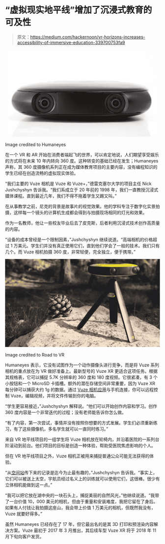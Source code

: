 # “虚拟现实地平线”增加了沉浸式教育的可及性

> 原文：<https://medium.com/hackernoon/vr-horizons-increases-accessibility-of-immersive-education-339700753fa9>

![](img/0a142e16b58c5307f7e6c9ab5666ee21.png)

Image credited to Humaneyes

在一个 VR 和 AR 开始在消费者端起飞的世界，可以肯定地说，人们期望享受娱乐的方式将在未来 10 年内转向 360 度。这种转变的基础已经在发生；Humaneyes 声称，其 360 度摄像机系列正在成为媒体教育项目的主要内容，没有编程知识的学生已经在创造流畅的虚拟现实体验。

“我们主要的 Vuze 相机是 Vuze 和 Vuze+，”德雷克塞尔大学的项目主任 Nick Jushchyshyn 告诉我。“我们系成立于 20 年前的 1998 年，我们一直教授沉浸式媒体课程。直到最近几年，我们不得不拖着学生又踢又叫。”

在从事教学之前，尼克的背景是故事片的视觉效果。他的学科专注于数字化实景拍摄，这样每一个镜头的计算机生成都会得到与拍摄现场相同的灯光和效果。

作为一名教师，他让一些校友毕业后去了皮克斯，后者利用沉浸式技术创作高质量的内容。

“设备的成本曾经是一个限制因素，”Jushchyshyn 继续说道。“高端相机的价格超过 1 万美元。学生们并没有真正使用它们，直到他们学会了一般的技术。我们只有几个。而 Vuze 相机拍摄 360 度，非常轻便，完全独立，便于携带。”

![](img/ad8386b7e95fc09e6e4821c64ed980ac.png)

Image credited to Road to VR

Humaneyes 表示，它没有试图作为一个动作摄像头进行竞争，而是将 Vuze 系列相机的重点放在为 VR 做好准备上。最新型号的 Vuze XR 更适合这项任务。根据其规格表，它可以捕捉 5.7K 分辨率的 360 度和 180 度视频。它很紧凑，有 3 个小按钮和一个 MicroSD 卡插槽。额外的潜在存储空间非常重要，因为 Vuze XR 每分钟可以捕获大约 1g 的数据。通过 [Vuze 相机应用](https://vuze.camera/vr-software/)与手机连接，你可以远程控制 Vuze，编辑视频，并将文件传输到你的电脑。

“学生更容易接近，”Jushchyshyn 解释说。“他们可以开始创作内容和学习。创作 360 度内容是一个非常迭代的过程；没有老师能告诉你怎么做。

“有了内容，第一次尝试，事情并没有按照你想要的方式发展。学生们必须重新练习，有了这些摄像机，多名学生就可以一直同时练习。”

来自 VR 地平线项目的一组学生将 Vuze 相机放在轮椅内，并沿着医院的一系列台阶滚动到前台。他们项目的目标是创造一种体验，帮助受医院焦虑影响的个人。

但在 VR 地平线项目之外，Vuze 相机正被用来捕捉普通公众可能无法获得的体验。

“从[空间站](https://blog.vuze.camera/first-ever-3d-vr-filmed-in-space-with-vuze-camera/)传下来的记录是迄今为止最有趣的，”Jushchyshyn 告诉我。“事实上，它们可以被送上太空，宇航员经过名义上的训练就可以使用它们，这很棒。很少有立体相机能做到这一点。”

“我可以把它放在湖中央的一块石头上，捕捉美丽的自然风光，”他继续说道。“我带了一台价值 10，000 美元的相机，但由于重量和安装难度，我把它留在了身后。如果有人付钱让我拍摄这座山，我会带上价值 1 万美元的相机，但既然我没有，Vuze 就要好得多。”

虽然 Humaneyes 已经存在了 17 年，但它最出名的是其 3D 打印和预渲染内容解决方案。Vuze 最初于 2017 年 3 月推出，其后续车型 Vuze XR 将于 2018 年 11 月下旬向客户发货。